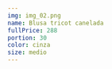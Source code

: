 ```yaml
---
img: img_02.png
name: Blusa tricot canelada
fullPrice: 288
portion: 30
color: cinza
size: medio
---
```

